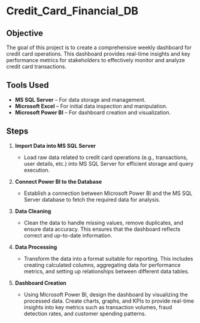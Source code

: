 # Credit_Card_Financial_DB

## Objective
The goal of this project is to create a comprehensive weekly dashboard for credit card operations. This dashboard provides real-time insights and key performance metrics for stakeholders to effectively monitor and analyze credit card transactions.

## Tools Used
- **MS SQL Server** – For data storage and management.
- **Microsoft Excel** – For initial data inspection and manipulation.
- **Microsoft Power BI** – For dashboard creation and visualization.

## Steps

1. **Import Data into MS SQL Server**
   - Load raw data related to credit card operations (e.g., transactions, user details, etc.) into MS SQL Server for efficient storage and query execution.
   
2. **Connect Power BI to the Database**
   - Establish a connection between Microsoft Power BI and the MS SQL Server database to fetch the required data for analysis.
   
3. **Data Cleaning**
   - Clean the data to handle missing values, remove duplicates, and ensure data accuracy. This ensures that the dashboard reflects correct and up-to-date information.

4. **Data Processing**
   - Transform the data into a format suitable for reporting. This includes creating calculated columns, aggregating data for performance metrics, and setting up relationships between different data tables.

5. **Dashboard Creation**
   - Using Microsoft Power BI, design the dashboard by visualizing the processed data. Create charts, graphs, and KPIs to provide real-time insights into key metrics such as transaction volumes, fraud detection rates, and customer spending patterns.


